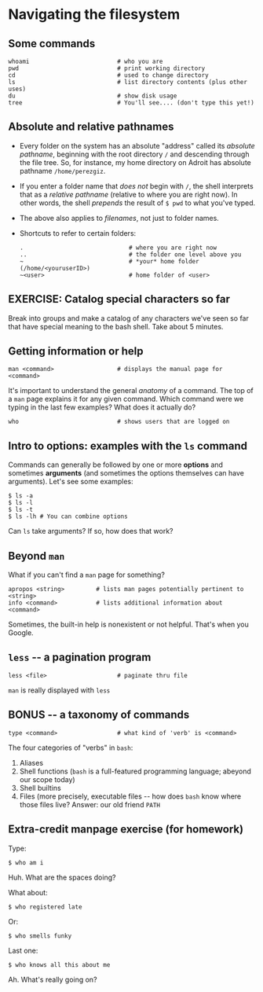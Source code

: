 # Navigating the filesystem

## Some commands

```
whoami                         # who you are
pwd                            # print working directory
cd                             # used to change directory
ls                             # list directory contents (plus other uses)
du                             # show disk usage
tree                           # You'll see.... (don't type this yet!)
```

## Absolute and relative pathnames

* Every folder on the system has an absolute "address" called its
  *absolute pathname*, beginning with the root directory `/` and
  descending through the file tree.  So, for instance, my home
  directory on Adroit has absolute pathname `/home/perezgiz`.

* If you enter a folder name that *does not* begin with `/`, the shell
  interprets that as a *relative pathname* (relative to where you are
  right now). In other words, the shell *prepends* the result of `$
  pwd` to what you've typed.

* The above also applies to *filenames*, not just to folder names.

* Shortcuts to refer to certain folders:
  ```
  .                              # where you are right now
  ..                             # the folder one level above you
  ~                              # *your* home folder (/home/<youruserID>)
  ~<user>                        # home folder of <user>
  ```

## EXERCISE: Catalog special characters so far

Break into groups and make a catalog of any characters we've seen so
far that have special meaning to the bash shell.  Take about 5
minutes.

## Getting information or help

```
man <command>                  # displays the manual page for <command>

```

It's important to understand the general *anatomy* of a command. The
top of a `man` page explains it for any given command.  Which command
were we typing in the last few examples?  What does it actually do?

```
who                            # shows users that are logged on
```

## Intro to options: examples with the `ls` command

Commands can generally be followed by one or more **options** and sometimes **arguments** (and sometimes the options themselves can have arguments).  Let's see some examples:
```shell
$ ls -a
$ ls -l
$ ls -t
$ ls -lh # You can combine options
```
Can `ls` take arguments?  If so, how does that work?

## Beyond `man`

What if you can't find a `man` page for something?

```
apropos <string>         # lists man pages potentially pertinent to <string>
info <command>           # lists additional information about <command>

```
Sometimes, the built-in help is nonexistent or not helpful.  That's when you Google.


## `less` -- a pagination program
```
less <file>                    # paginate thru file
```

`man` is really displayed with `less`


## BONUS -- a taxonomy of commands

```
type <command>                 # what kind of 'verb' is <command>
```

The four categories of "verbs" in `bash`:
1. Aliases
2. Shell functions (`bash` is a full-featured programming language;
   abeyond our scope today)
3. Shell builtins
4. Files (more precisely, executable files -- how does `bash` know
   where those files live?  Answer:  our old friend `PATH`


## Extra-credit manpage exercise (for homework)

Type:
```shell
$ who am i
```
Huh. What are the spaces doing?

What about:
```shell
$ who registered late
```

Or:
```shell
$ who smells funky
```

Last one:
```shell
$ who knows all this about me
```
Ah.  What's really going on?

